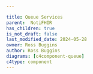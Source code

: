```yaml
---

title: Queue Services
parent:  NotiFHIR
has_children: true
is_not_draft: false
last_modified_date: 2024-05-28
owner: Ross Buggins
author: Ross Buggins
diagrams: [c4component-queue]
c4type: component
---
```

